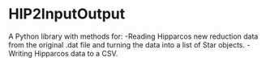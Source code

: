 HIP2InputOutput
===============

A Python library with methods for:
-Reading Hipparcos new reduction data from the original .dat file and turning the data into a list of Star objects.
-Writing Hipparcos data to a CSV.
